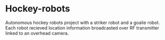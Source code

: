# Hockey-robots
Autonomous hockey robots project with a striker robot and a goalie robot. Each robot recieved location information broadcasted over RF transmitter linked to an overhead camera.
